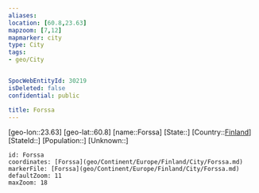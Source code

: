 ```yaml
---
aliases: 
location: [60.8,23.63]
mapzoom: [7,12] 
mapmarker: city 
type: City
tags:
- geo/City


SpocWebEntityId: 30219
isDeleted: false
confidential: public

title: Forssa
---
```

[geo-lon::23.63]
[geo-lat::60.8]
[name::Forssa]
[State::]
[Country::[Finland](geo/Continent/Europe/Finland.md)]
[StateId::]
[Population::]
[Unknown::]


```leaflet
id: Forssa
coordinates: [Forssa](geo/Continent/Europe/Finland/City/Forssa.md)
markerFile: [Forssa](geo/Continent/Europe/Finland/City/Forssa.md)
defaultZoom: 11 
maxZoom: 18
```


